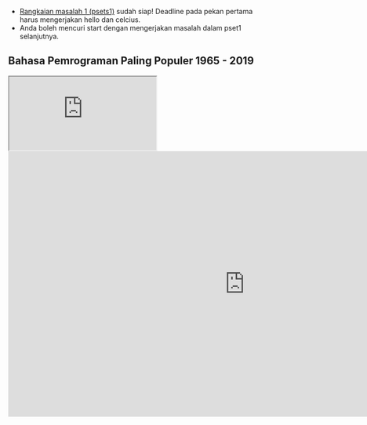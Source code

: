 * [Rangkaian masalah 1 (psets1)](psets/1) sudah siap! Deadline pada pekan pertama harus mengerjakan hello dan celcius.
* Anda boleh mencuri start dengan mengerjakan masalah dalam pset1 selanjutnya.

## Bahasa Pemrograman Paling Populer 1965 - 2019

<div class="embed-responsive embed-responsive-16by9">
    <iframe allow="accelerometer; autoplay; encrypted-media; gyroscope; picture-in-picture" allowfullscreen class="embed-responsive-item" src="https://www.youtube.com/embed/Og847HVwRSI?modestbranding=1&rel=0&showinfo=0&autoplay=1&controls=0&mute=1" style="background-image: url('https://img.youtube.com/vi/Og847HVwRSI/sddefault.jpg'); background-repeat: no-repeat; background-size: cover;"></iframe>
</div>


<iframe width="963" height="542" src="https://www.youtube.com/embed/Og847HVwRSI" frameborder="0" allow="accelerometer; autoplay; encrypted-media; gyroscope; picture-in-picture" allowfullscreen></iframe>